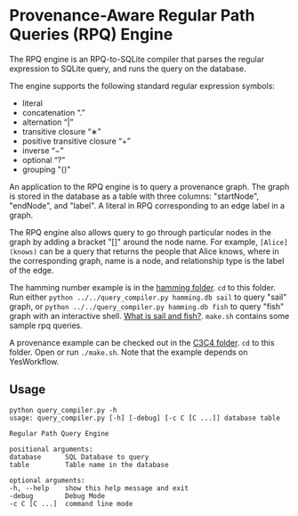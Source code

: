 # Provenance-Aware Regular Path Queries (RPQ) Engine

The RPQ engine is an RPQ-to-SQLite compiler that parses the regular expression to SQLite query, and runs the query on the database.

The engine supports the following standard regular expression symbols:
- literal
- concatenation “.”
- alternation “|”
- transitive closure “∗”
- positive transitive closure “+”
- inverse “−”
- optional “?”
- grouping "()"

An application to the RPQ engine is to query a provenance graph. The graph is stored in the database as a table with three columns: "startNode", "endNode", and "label".
A literal in RPQ corresponding to an edge label in a graph.

The RPQ engine also allows query to go through particular nodes in the graph by adding a bracket "[]" around the node name. For example, `[Alice](knows)` can be a query that returns the people that Alice knows, where in the corresponding graph, name is a node, and relationship type is the label of the edge.

The hamming number example is in the [hamming folder](https://github.com/qwang70/rpq-engine-project/tree/master/example/hamming). `cd` to this folder. Run either `python ../../query_compiler.py hamming.db sail` to query "sail" graph, or `python ../../query_compiler.py hamming.db fish` to query "fish" graph with an interactive shell. [What is sail and fish?](https://github.com/qwang70/rpq-engine-project/blob/master/example/hamming/from-data-to-knowledge-with-workflows-provenance-85-638.jpg). `make.sh` contains some sample rpq queries.

A provenance example can be checked out in the [C3C4 folder](https://github.com/qwang70/rpq-engine-project/tree/master/example/C3C4). `cd` to this folder. Open or run `./make.sh`. Note that the example depends on YesWorkflow.

## Usage
```
python query_compiler.py -h
usage: query_compiler.py [-h] [-debug] [-c C [C ...]] database table

Regular Path Query Engine

positional arguments:
database      SQL Database to query
table         Table name in the database

optional arguments:
-h, --help    show this help message and exit
-debug        Debug Mode
-c C [C ...]  command line mode
```

